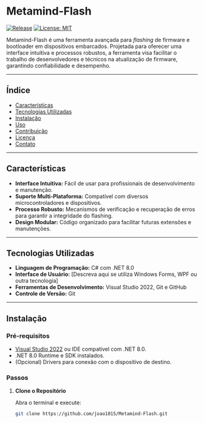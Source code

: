 # Metamind-Flash

[![Release](https://img.shields.io/github/release/joao1015/Metamind-Flash.svg)](https://github.com/joao1015/Metamind-Flash/releases)
[![License: MIT](https://img.shields.io/github/license/joao1015/Metamind-Flash.svg)](LICENSE)

Metamind-Flash é uma ferramenta avançada para *flashing* de firmware e bootloader em dispositivos embarcados. Projetada para oferecer uma interface intuitiva e processos robustos, a ferramenta visa facilitar o trabalho de desenvolvedores e técnicos na atualização de firmware, garantindo confiabilidade e desempenho.

---

## Índice

- [Características](#características)
- [Tecnologias Utilizadas](#tecnologias-utilizadas)
- [Instalação](#instalação)
- [Uso](#uso)
- [Contribuição](#contribuição)
- [Licença](#licença)
- [Contato](#contato)

---

## Características

- **Interface Intuitiva:** Fácil de usar para profissionais de desenvolvimento e manutenção.
- **Suporte Multi-Plataforma:** Compatível com diversos microcontroladores e dispositivos.
- **Processo Robusto:** Mecanismos de verificação e recuperação de erros para garantir a integridade do flashing.
- **Design Modular:** Código organizado para facilitar futuras extensões e manutenções.

---

## Tecnologias Utilizadas

- **Linguagem de Programação:** C# com .NET 8.0
- **Interface de Usuário:** [Descreva aqui se utiliza Windows Forms, WPF ou outra tecnologia]
- **Ferramentas de Desenvolvimento:** Visual Studio 2022, Git e GitHub
- **Controle de Versão:** Git

---

## Instalação

### Pré-requisitos

- [Visual Studio 2022](https://visualstudio.microsoft.com/) ou IDE compatível com .NET 8.0.
- .NET 8.0 Runtime e SDK instalados.
- (Opcional) Drivers para conexão com o dispositivo de destino.

### Passos

1. **Clone o Repositório**

   Abra o terminal e execute:
   ```bash
   git clone https://github.com/joao1015/Metamind-Flash.git
